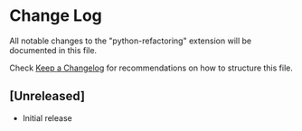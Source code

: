 # Change Log

All notable changes to the "python-refactoring" extension will be documented in this file.

Check [Keep a Changelog](http://keepachangelog.com/) for recommendations on how to structure this file.

## [Unreleased]

- Initial release